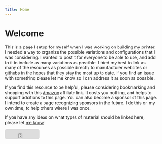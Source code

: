 ```yaml
---
Title: Home
---
```

# Welcome
This is a page I setup for myself when I was working on building my printer. I needed a way to organize the possible variations and configurations that I was considering. I wanted to post it for everyone to be able to use, and add to it to include as many variations as possible. I tried my best to link as many of the resources as possible directly to manufacturer websites or githubs in the hopes that they stay the most up to date. If you find an issue with something please let me know so I can address it as soon as possible. 

If you find this resource to be helpful, please considering bookmarking and shopping with this [Amazon](https://amzn.to/3TLXj6j) affiliate link. It costs you nothing, and helps to support additions to this page. You can also become a sponsor of this page. I intend to create a page recognizing sponsors in the future. I do this on my own time, to help others where I was once.

If you have any ideas on what types of material should be linked here, please let [me know](https://dtjager.github.io/3D-Printing-Resources/ideas/)!

<iframe src="https://github.com/sponsors/dtjager/button" title="Sponsor dtjager" height="32" width="114" style="border: 0; border-radius: 6px;"></iframe>

